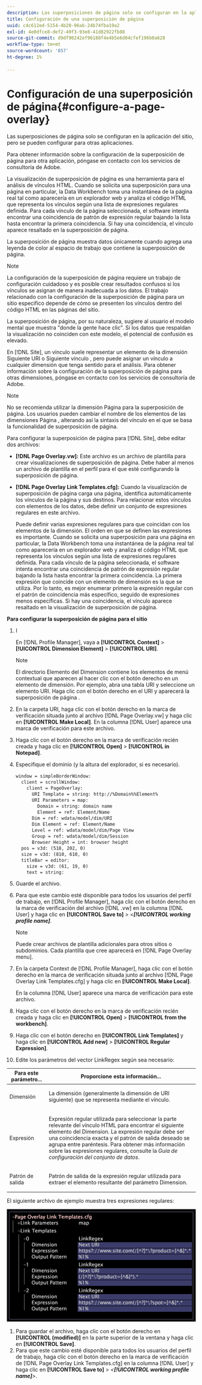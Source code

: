 ```yaml
---
description: Las superposiciones de página solo se configuran en la aplicación del sitio, pero se pueden configurar para otras aplicaciones.
title: Configuración de una superposición de página
uuid: c4c612ed-5154-4b20-96ab-24b74fba19a2
exl-id: 4e0dfce8-def2-49f3-93e8-41d82922fb88
source-git-commit: d9df90242ef96188f4e4b5e6d04cfef196b0a628
workflow-type: tm+mt
source-wordcount: '857'
ht-degree: 1%

---
```


# Configuración de una superposición de página{#configure-a-page-overlay}

Las superposiciones de página solo se configuran en la aplicación del sitio, pero se pueden configurar para otras aplicaciones.

Para obtener información sobre la configuración de la superposición de página para otra aplicación, póngase en contacto con los servicios de consultoría de Adobe.

La visualización de superposición de página es una herramienta para el análisis de vínculos HTML. Cuando se solicita una superposición para una página en particular, la Data Workbench toma una instantánea de la página real tal como aparecería en un explorador web y analiza el código HTML que representa los vínculos según una lista de expresiones regulares definida. Para cada vínculo de la página seleccionada, el software intenta encontrar una coincidencia de patrón de expresión regular bajando la lista hasta encontrar la primera coincidencia. Si hay una coincidencia, el vínculo aparece resaltado en la superposición de página.

La superposición de página muestra datos únicamente cuando agrega una leyenda de color al espacio de trabajo que contiene la superposición de página.

>[!NOTE]
>
>La configuración de la superposición de página requiere un trabajo de configuración cuidadoso y es posible crear resultados confusos si los vínculos se asignan de manera inadecuada a los datos. El trabajo relacionado con la configuración de la superposición de página para un sitio específico depende de cómo se presenten los vínculos dentro del código HTML en las páginas del sitio.

La superposición de página, por su naturaleza, sugiere al usuario el modelo mental que muestra &quot;donde la gente hace clic&quot;. Si los datos que respaldan la visualización no coinciden con este modelo, el potencial de confusión es elevado.

En [!DNL Site], un vínculo suele representar un elemento de la dimensión Siguiente URI o Siguiente vínculo , pero puede asignar un vínculo a cualquier dimensión que tenga sentido para el análisis. Para obtener información sobre la configuración de la superposición de página para otras dimensiones, póngase en contacto con los servicios de consultoría de Adobe.

>[!NOTE]
>
>No se recomienda utilizar la dimensión Página para la superposición de página. Los usuarios pueden cambiar el nombre de los elementos de las dimensiones Página , alterando así la sintaxis del vínculo en el que se basa la funcionalidad de superposición de página.

Para configurar la superposición de página para [!DNL Site], debe editar dos archivos:

* **[!DNL Page Overlay.vw]:** Este archivo es un archivo de plantilla para crear visualizaciones de superposición de página. Debe haber al menos un archivo de plantilla en el perfil para el que esté configurando la superposición de página.
* **[!DNL Page Overlay Link Templates.cfg]:** Cuando la visualización de superposición de página carga una página, identifica automáticamente los vínculos de la página y sus destinos. Para relacionar estos vínculos con elementos de los datos, debe definir un conjunto de expresiones regulares en este archivo.

   Puede definir varias expresiones regulares para que coincidan con los elementos de la dimensión. El orden en que se definen las expresiones es importante. Cuando se solicita una superposición para una página en particular, la Data Workbench toma una instantánea de la página real tal como aparecería en un explorador web y analiza el código HTML que representa los vínculos según una lista de expresiones regulares definida. Para cada vínculo de la página seleccionada, el software intenta encontrar una coincidencia de patrón de expresión regular bajando la lista hasta encontrar la primera coincidencia. La primera expresión que coincide con un elemento de dimensión es la que se utiliza. Por lo tanto, es mejor enumerar primero la expresión regular con el patrón de coincidencia más específico, seguido de expresiones menos específicas. Si hay una coincidencia, el vínculo aparece resaltado en la visualización de superposición de página.

**Para configurar la superposición de página para el sitio**

1. I

   En [!DNL Profile Manager], vaya a **[!UICONTROL Context]** > **[!UICONTROL Dimension Element]** > **[!UICONTROL URI]**.

   >[!NOTE]
   >
   >El directorio Elemento del Dimension contiene los elementos de menú contextual que aparecen al hacer clic con el botón derecho en un elemento de dimensión. Por ejemplo, abra una tabla URI y seleccione un elemento URI. Haga clic con el botón derecho en el URI y aparecerá la superposición de página .

1. En la carpeta URI, haga clic con el botón derecho en la marca de verificación situada junto al archivo [!DNL Page Overlay.vw] y haga clic en **[!UICONTROL Make Local]**. En la columna [!DNL User] aparece una marca de verificación para este archivo.
1. Haga clic con el botón derecho en la marca de verificación recién creada y haga clic en **[!UICONTROL Open]** > **[!UICONTROL in Notepad]**.
1. Especifique el dominio (y la altura del explorador, si es necesario).

   ```
   window = simpleBorderWindow: 
     client = scrollWindow: 
       client = PageOverlay: 
         URI Template = string: http://%Domain%%Element%
         URI Parameters = map: 
           Domain = string: domain name
           Element = ref: Element/Name
         Dim = ref: wdata/model/dim/URI
         Dim Element = ref: Element/Name
         Level = ref: wdata/model/dim/Page View
         Group = ref: wdata/model/dim/Session
         Browser Height = int: browser height
     pos = v3d: (518, 202, 0)
     size = v3d: (810, 610, 0)
     titleBar = editor: 
       size = v3d: (61, 19, 0)
       text = string: 
   ```

1. Guarde el archivo.
1. Para que este cambio esté disponible para todos los usuarios del perfil de trabajo, en [!DNL Profile Manager], haga clic con el botón derecho en la marca de verificación del archivo [!DNL .vw] en la columna [!DNL User] y haga clic en **[!UICONTROL Save to]** > *&lt;**[!UICONTROL working profile name]***.

   >[!NOTE]
   >
   >Puede crear archivos de plantilla adicionales para otros sitios o subdominios. Cada plantilla que cree aparecerá en [!DNL Page Overlay menu].

1. En la carpeta Context de [!DNL Profile Manager], haga clic con el botón derecho en la marca de verificación situada junto al archivo [!DNL Page Overlay Link Templates.cfg] y haga clic en **[!UICONTROL Make Local]**.

   En la columna [!DNL User] aparece una marca de verificación para este archivo.

1. Haga clic con el botón derecho en la marca de verificación recién creada y haga clic en **[!UICONTROL Open]** > **[!UICONTROL from the workbench]**.
1. Haga clic con el botón derecho en **[!UICONTROL Link Templates]** y haga clic en **[!UICONTROL Add new]** > **[!UICONTROL Regular Expression]**.
1. Edite los parámetros del vector LinkRegex según sea necesario:

<table id="table_24DD4BB5009542F7BB1DA3318E2E6E2B"> 
 <thead> 
  <tr> 
   <th colname="col1" class="entry"> Para este parámetro... </th> 
   <th colname="col2" class="entry"> Proporcione esta información... </th> 
  </tr>
 </thead>
 <tbody> 
  <tr> 
   <td colname="col1"> <p>Dimensión </p> </td> 
   <td colname="col2"> <p>La dimensión (generalmente la dimensión de URI siguiente) que se representa mediante el vínculo. </p> </td> 
  </tr> 
  <tr> 
   <td colname="col1"> <p>Expresión </p> </td> 
   <td colname="col2"> <p>Expresión regular utilizada para seleccionar la parte relevante del vínculo HTML para encontrar el siguiente elemento del Dimension. La expresión regular debe ser una coincidencia exacta y el patrón de salida deseado se agrupa entre paréntesis. Para obtener más información sobre las expresiones regulares, consulte la <i>Guía de configuración del conjunto de datos</i>. </p> </td> 
  </tr> 
  <tr> 
   <td colname="col1"> <p>Patrón de salida </p> </td> 
   <td colname="col2"> <p>Patrón de salida de la expresión regular utilizada para extraer el elemento resultante del parámetro Dimension. </p> </td> 
  </tr> 
 </tbody> 
</table>

El siguiente archivo de ejemplo muestra tres expresiones regulares:

![](assets/cfg_PageOverlayLinkTemplates_Example.png)

1. Para guardar el archivo, haga clic con el botón derecho en **[!UICONTROL (modified)]** en la parte superior de la ventana y haga clic en **[!UICONTROL Save]**.
1. Para que este cambio esté disponible para todos los usuarios del perfil de trabajo, haga clic con el botón derecho en la marca de verificación de [!DNL Page Overlay Link Templates.cfg] en la columna [!DNL User] y haga clic en **[!UICONTROL Save to]** > *&lt;**[!UICONTROL working profile name]**>*.
